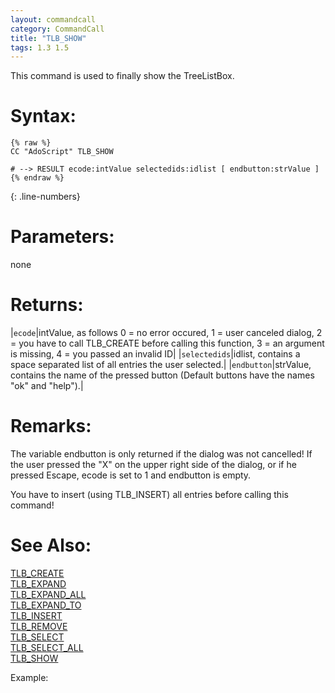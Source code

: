 ```yaml
---
layout: commandcall
category: CommandCall
title: "TLB_SHOW"
tags: 1.3 1.5
---
```


This command is used to finally show the TreeListBox.

# Syntax:  

```adoscript
{% raw %}
CC "AdoScript" TLB_SHOW

# --> RESULT ecode:intValue selectedids:idlist [ endbutton:strValue ]
{% endraw %}
```
{: .line-numbers}

# Parameters:  

none

# Returns:  

|`ecode`|intValue, as follows 0 = no error occured, 1 = user canceled dialog, 2 = you have to call TLB_CREATE before calling this function, 3 = an argument is missing, 4 = you passed an invalid ID|
|`selectedids`|idlist, contains a space separated list of all entries the user selected.|
|`endbutton`|strValue, contains the name of the pressed button (Default buttons have the names "ok" and "help").|

# Remarks:

The variable endbutton is only returned if the dialog was not cancelled! If the user pressed the "X" on the upper right side of the dialog, or if he  
pressed Escape, ecode is set to 1 and endbutton is empty.

You have to insert (using TLB_INSERT) all entries before calling this command!

# See Also:  

[TLB_CREATE](tlb_create.html "TLB_CREATE")  
[TLB_EXPAND](tlb_expand.html "TLB_EXPAND")  
[TLB_EXPAND_ALL](tlb_expand_all.html "TLB_EXPAND_ALL")  
[TLB_EXPAND_TO](tlb_expand_to.html "TLB_EXPAND_TO")  
[TLB_INSERT](tlb_insert.html "TLB_INSERT")  
[TLB_REMOVE](tlb_remove.html "TLB_REMOVE")  
[TLB_SELECT](tlb_select.html "TLB_SELECT")  
[TLB_SELECT_ALL](tlb_select_all.html "TLB_SELECT_ALL")  
[TLB_SHOW](tlb_show.html "TLB_SHOW")  


Example:

